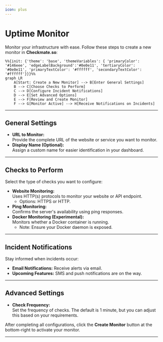 ```yaml
---
icon: plus
---
```


# Uptime Monitor

Monitor your infrastructure with ease. Follow these steps to create a new monitor in **Checkmate.so**:

```mermaid
%%{init: {'theme': 'base', 'themeVariables': { 'primaryColor': '#146eee', 'edgeLabelBackground':'#0e0e11', 'tertiaryColor': '#0e0e11', 'primaryTextColor': '#ffffff', 'secondaryTextColor': '#ffffff'}}}%%
graph LR
    A[Start: Create a New Monitor] --> B[Enter General Settings]
    B --> C[Choose Checks to Perform]
    C --> D[Configure Incident Notifications]
    D --> E[Set Advanced Options]
    E --> F[Review and Create Monitor]
    F --> G[Monitor Active] --> H[Receive Notifications on Incidents]
```
---


## General Settings

- **URL to Monitor:**  
  Provide the complete URL of the website or service you want to monitor.  
- **Display Name (Optional):**  
  Assign a custom name for easier identification in your dashboard.

---

## Checks to Perform

Select the type of checks you want to configure:  
- **Website Monitoring:**  
  Uses HTTP(s) protocols to monitor your website or API endpoint.  
  - Options: HTTPS or HTTP.
- **Ping Monitoring:**  
  Confirms the server's availability using ping responses.  
- **Docker Monitoring (Experimental):**  
  Monitors whether a Docker container is running.  
  - Note: Ensure your Docker daemon is exposed.

---

## Incident Notifications

Stay informed when incidents occur:  
- **Email Notifications:** Receive alerts via email.  
- **Upcoming Features:** SMS and push notifications are on the way.  

---

## Advanced Settings

- **Check Frequency:**  
  Set the frequency of checks. The default is 1 minute, but you can adjust this based on your requirements.  

After completing all configurations, click the **Create Monitor** button at the bottom-right to activate your monitor.  

---
